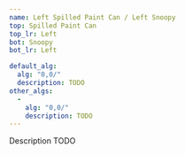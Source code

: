 ```yaml
---
name: Left Spilled Paint Can / Left Snoopy
top: Spilled Paint Can
top_lr: Left
bot: Snoopy
bot_lr: Left

default_alg:
  alg: "0,0/"
  description: TODO
other_algs:
  -
    alg: "0,0/"
    description: TODO
---
```


Description TODO

